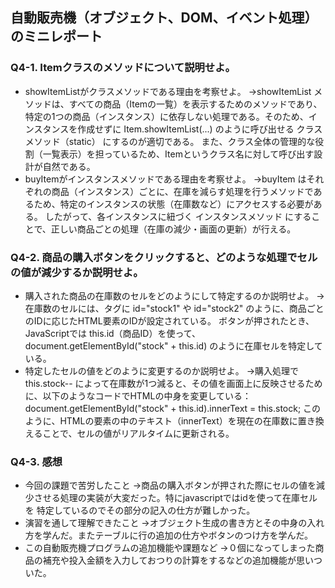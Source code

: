 ## 自動販売機（オブジェクト、DOM、イベント処理）のミニレポート
### Q4-1. Itemクラスのメソッドについて説明せよ。
* showItemListがクラスメソッドである理由を考察せよ。
→showItemList メソッドは、すべての商品（Itemの一覧）を表示するためのメソッドであり、特定の1つの商品（インスタンス）に依存しない処理である。そのため、インスタンスを作成せずに Item.showItemList(...) のように呼び出せる クラスメソッド（static） にするのが適切である。
また、クラス全体の管理的な役割（一覧表示）を担っているため、Itemというクラス名に対して呼び出す設計が自然である。
* buyItemがインスタンスメソッドである理由を考察せよ。
  →buyItem はそれぞれの商品（インスタンス）ごとに、在庫を減らす処理を行うメソッドであるため、特定のインスタンスの状態（在庫数など）にアクセスする必要がある。
したがって、各インスタンスに紐づく インスタンスメソッド にすることで、正しい商品ごとの処理（在庫の減少・画面の更新）が行える。
### Q4-2. 商品の購入ボタンをクリックすると、どのような処理でセルの値が減少するか説明せよ。
* 購入された商品の在庫数のセルをどのようにして特定するのか説明せよ。
→ 在庫数のセルには、<td>タグに id="stock1" や id="stock2" のように、商品ごとのIDに応じたHTML要素のIDが設定されている。
ボタンが押されたとき、JavaScriptでは this.id（商品ID）を使って、document.getElementById("stock" + this.id) のように在庫セルを特定している。
* 特定したセルの値をどのように変更するのか説明せよ。
  →購入処理で this.stock-- によって在庫数が1つ減ると、その値を画面上に反映させるために、以下のようなコードでHTMLの中身を変更している：
document.getElementById("stock" + this.id).innerText = this.stock;
このように、HTMLの要素の中のテキスト（innerText）を現在の在庫数に置き換えることで、セルの値がリアルタイムに更新される。
### Q4-3. 感想
* 今回の課題で苦労したこと
  →商品の購入ボタンが押された際にセルの値を減少させる処理の実装が大変だった。特にjavascriptではidを使って在庫セルを
特定しているのでその部分の記入の仕方が難しかった。
* 演習を通して理解できたこと
  →オブジェクト生成の書き方とその中身の入れ方を学んだ。またテーブルに行の追加の仕方やボタンのつけ方を学んだ。
* この自動販売機プログラムの追加機能や課題など
  →０個になってしまった商品の補充や投入金額を入力しておつりの計算をするなどの追加機能が思いついた。
